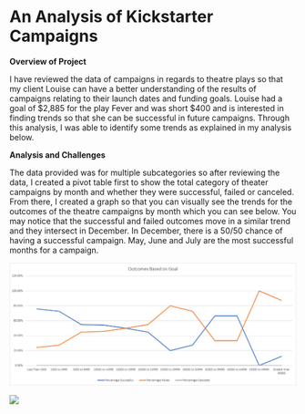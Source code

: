 # An Analysis of Kickstarter Campaigns
 
**Overview of Project**

I have reviewed the data of campaigns in regards to theatre plays so that my client Louise can have a better understanding of the results of campaigns relating to their launch dates and funding goals.  Louise had a goal of $2,885 for the play Fever and was short $400 and is interested in finding trends so that she can be successful in future campaigns.  Through this analysis, I was able to identify some trends as explained in my analysis below.

**Analysis and Challenges**

The data provided was for multiple subcategories so after reviewing the data, I created a pivot table first to show the total category of theater campaigns by month and whether they were successful, failed or canceled.  From there, I created a graph so that you can visually see the trends for the outcomes of the theatre campaigns by month which you can see below.  You may notice that the successful and failed outcomes move in a similar trend and they intersect in December.  In December, there is a 50/50 chance of having a successful campaign.  May, June and July are the most successful months for a campaign. 


![](images/outcomes_vs_goals.png)

![](https://github.com/jenv5507/kickstarter-analysis/blob/main/Images/Outcomes_vs_Goals)

